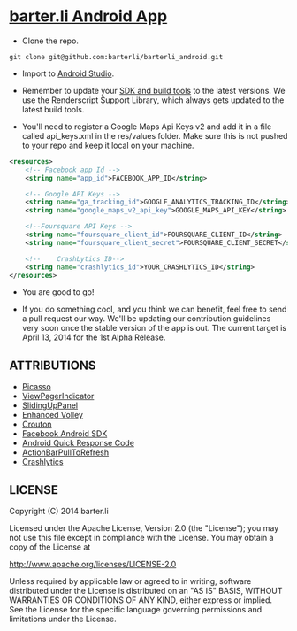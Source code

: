 [barter.li Android App][1]
=====================

- Clone the repo. 

```
git clone git@github.com:barterli/barterli_android.git
```

- Import to [Android Studio][2].

- Remember to update your [SDK and build tools][3] to the latest versions. We use the Renderscript Support Library, which always gets updated to the latest build tools.

- You'll need to register a Google Maps Api Keys v2 and add it in a file called api_keys.xml in the res/values folder. Make sure this is not pushed to your repo and keep it local on your machine.

```xml
<resources>
    <!-- Facebook app Id -->
    <string name="app_id">FACEBOOK_APP_ID</string>

    <!-- Google API Keys -->
    <string name="ga_tracking_id">GOOGLE_ANALYTICS_TRACKING_ID</string>
    <string name="google_maps_v2_api_key">GOOGLE_MAPS_API_KEY</string>

    <!--Foursquare API Keys -->
    <string name="foursquare_client_id">FOURSQUARE_CLIENT_ID</string>
    <string name="foursquare_client_secret">FOURSQUARE_CLIENT_SECRET</string>

    <!--    CrashLytics ID-->
    <string name="crashlytics_id">YOUR_CRASHLYTICS_ID</string>
</resources>
```

- You are good to go!

- If you do something cool, and you think we can benefit, feel free to send a pull request our way. We'll be updating our contribution guidelines very soon once the stable version of the app is out. The current target is April 13, 2014 for the 1st Alpha Release.

ATTRIBUTIONS
------------
- [Picasso][l1]
- [ViewPagerIndicator][l2]
- [SlidingUpPanel][l3]
- [Enhanced Volley][l4]
- [Crouton][l5]
- [Facebook Android SDK][l6]
- [Android Quick Response Code][l7]
- [ActionBarPullToRefresh][l8]
- [Crashlytics][l9]

[l1]: https://github.com/square/picasso
[l2]: https://github.com/JakeWharton/Android-ViewPagerIndicator
[l3]: https://github.com/umano/AndroidSlidingUpPanel
[l4]: https://github.com/vinaysshenoy/enhanced-volley
[l5]: https://github.com/keyboardsurfer/Crouton
[l6]: https://github.com/facebook/facebook-android-sdk
[l7]: https://github.com/phishman3579/android-quick-response-code
[l8]: https://github.com/chrisbanes/ActionBar-PullToRefresh
[l9]: https://www.crashlytics.com/

## LICENSE

Copyright (C) 2014 barter.li

Licensed under the Apache License, Version 2.0 (the "License");
you may not use this file except in compliance with the License.
You may obtain a copy of the License at

http://www.apache.org/licenses/LICENSE-2.0

Unless required by applicable law or agreed to in writing, software
distributed under the License is distributed on an "AS IS" BASIS,
WITHOUT WARRANTIES OR CONDITIONS OF ANY KIND, either express or implied.
See the License for the specific language governing permissions and
limitations under the License.

[1]: https://play.google.com/store/apps/details?id=li.barter
[2]: https://developer.android.com/sdk/installing/studio.html
[3]: https://developer.android.com/tools/sdk/tools-notes.html

